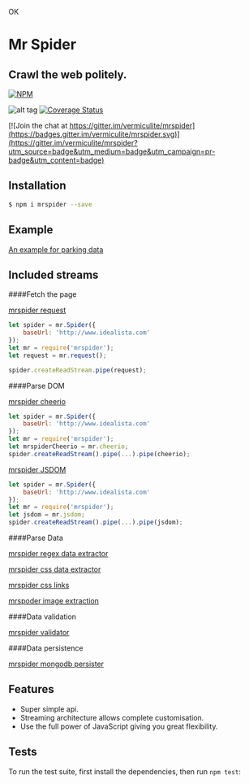 OK
# Mr Spider
## Crawl the web politely.
[![NPM](https://nodei.co/npm/mrspider.png?downloads=true&downloadRank=true)](https://nodei.co/npm/mrspider/)

![alt tag](https://travis-ci.org/vermiculite/mrspider.svg?branch=master)
[![Coverage Status](https://coveralls.io/repos/vermiculite/mrspider/badge.svg?branch=master&service=github)](https://coveralls.io/github/vermiculite/mrspider?branch=master)

[![Join the chat at https://gitter.im/vermiculite/mrspider](https://badges.gitter.im/vermiculite/mrspider.svg)](https://gitter.im/vermiculite/mrspider?utm_source=badge&utm_medium=badge&utm_campaign=pr-badge&utm_content=badge)


## Installation

```bash
$ npm i mrspider --save
```

## Example
[An example for parking data](https://github.com/vermiculite/mrspider-parking-example)

## Included streams

####Fetch the page

[mrspider request](https://github.com/vermiculite/mrspider-request)

```js
let spider = mr.Spider({
    baseUrl: 'http://www.idealista.com'
});
let mr = require('mrspider');
let request = mr.request();

spider.createReadStream.pipe(request);
```

####Parse DOM

[mrspider cheerio](https://github.com/vermiculite/mrspider-cheerio)

```js
let spider = mr.Spider({
    baseUrl: 'http://www.idealista.com'
});
let mr = require('mrspider');
let mrspiderCheerio = mr.cheerio;
spider.createReadStream().pipe(...).pipe(cheerio);
```

[mrspider JSDOM](https://github.com/vermiculite/mrspider-jsdom)

```js
let spider = mr.Spider({
    baseUrl: 'http://www.idealista.com'
});
let mr = require('mrspider');
let jsdom = mr.jsdom;
spider.createReadStream().pipe(...).pipe(jsdom);
```

####Parse Data

[mrspider regex data extractor](https://github.com/vermiculite/mrspider-regex-data-extractor)

[mrspider css data extractor](https://github.com/vermiculite/mrspider-css-data-extractor)

[mrspider css links](https://github.com/vermiculite/mrspider-css-links)

[mrspoder image extraction](https://github.com/vermiculite/mrspider-css-image-extraction)

####Data validation

[mrspider validator](https://github.com/vermiculite/mrspider-validator)

####Data persistence

[mrspider mongodb persister](https://github.com/vermiculite/mrspider-mongodb-persister)

## Features

  * Super simple api.
  * Streaming architecture allows complete customisation.
  * Use the full power of JavaScript giving you great flexibility.

## Tests

To run the test suite, first install the dependencies, then run `npm test`:

